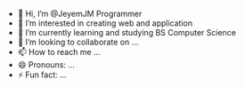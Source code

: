 - 👋 Hi, I’m @JeyemJM Programmer
- 👀 I’m interested in creating web and application
- 🌱 I’m currently learning and studying BS Computer Science
- 💞️ I’m looking to collaborate on ...
- 📫 How to reach me ...
- 😄 Pronouns: ...
- ⚡ Fun fact: ...

<!---
JeyemJM/JeyemJM is a ✨ special ✨ repository because its `README.md` (this file) appears on your GitHub profile.
You can click the Preview link to take a look at your changes.
--->
